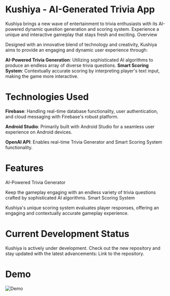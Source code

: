 # Kushiya - AI-Generated Trivia App

Kushiya brings a new wave of entertainment to trivia enthusiasts with its AI-powered dynamic question generation and scoring system. Experience a unique and interactive gameplay that stays fresh and exciting.
Overview

Designed with an innovative blend of technology and creativity, Kushiya aims to provide an engaging and dynamic user experience through:

  **AI-Powered Trivia Generation**: Utilizing sophisticated AI algorithms to produce an endless array of diverse trivia questions.
  **Smart Scoring System**: Contextually accurate scoring by interpreting player's text input, making the game more interactive.

# Technologies Used

  **Firebase**: Handling real-time database functionality, user authentication, and cloud messaging with Firebase's robust platform.
  
  **Android Studio**: Primarily built with Android Studio for a seamless user experience on Android devices.
  
  **OpenAI API**: Enables real-time Trivia Generator and Smart Scoring System functionality.

# Features
AI-Powered Trivia Generator

Keep the gameplay engaging with an endless variety of trivia questions crafted by sophisticated AI algorithms.
Smart Scoring System

Kushiya's unique scoring system evaluates player responses, offering an engaging and contextually accurate gameplay experience.
# Current Development Status

Kushiya is actively under development. Check out the new repository and stay updated with the latest advancements: Link to the repository.

# Demo

![Demo](Demo.gif)

